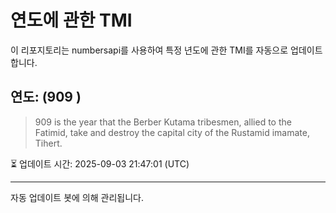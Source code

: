 
# 연도에 관한 TMI

이 리포지토리는 numbersapi를 사용하여 특정 년도에 관한 TMI를 자동으로 업데이트합니다.

## 연도: (909 )
> 909 is the year that the Berber Kutama tribesmen, allied to the Fatimid, take and destroy the capital city of the Rustamid imamate, Tihert.

⏳ 업데이트 시간: 2025-09-03 21:47:01 (UTC)

---
자동 업데이트 봇에 의해 관리됩니다.
